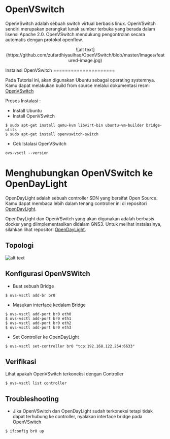 OpenVSwitch
===========
OpenVSwitch adalah sebuah switch virtual berbasis linux. OpenVSwitch sendiri merupakan perangkat lunak sumber terbuka yang berada dalam lisensi Apache 2.0. OpenVSwitch mendukung pengontrolan secara automatis dengan protokol openflow.

<p align="center">![alt text](https://github.com/zufardhiyaulhaq/OpenVSwitch/blob/master/Images/featured-image.jpg)
</p>
Instalasi OpenVSwitch
=====================

Pada Tutorial ini, akan digunakan Ubuntu sebagai operating systemnya. Kamu dapat melakukan build from source melalui dokumentasi resmi [OpenVSwitch](http://docs.openvswitch.org/en/latest/intro/install/)

Proses Instalasi :
- Install Ubuntu
- Install OpenVSwitch

```
$ sudo apt-get install qemu-kvm libvirt-bin ubuntu-vm-builder bridge-utils
$ sudo apt-get install openvswitch-switch 
```

- Cek Istalasi OpenVSwitch

```
ovs-vsctl --version
```

Menghubungkan OpenVSwitch ke OpenDayLight
=========================================

OpenDayLight adalah sebuah controller SDN yang bersifat Open Source. Kamu dapat membaca lebih dalam tenang controller ini di repositori [OpenDayLight](https://github.com/zufardhiyaulhaq/OpenDayLight).

OpenDayLight dan OpenVSwitch yang akan digunakan adalah berbasis docker yang diimplementasikan didalam GNS3. Untuk melihat instalasinya, silahkan lihat repositori [OpenDayLight](https://github.com/zufardhiyaulhaq/OpenDayLight).

## Topologi
![alt text](https://github.com/zufardhiyaulhaq/OpenVSwitch/blob/master/Images/Topology.png)

## Konfigurasi OpenVSWitch

- Buat sebuah Bridge

```
$ ovs-vsctl add-br br0
```

- Masukan interface kedalam Bridge

```
$ ovs-vsctl add-port br0 eth0
$ ovs-vsctl add-port br0 eth1
$ ovs-vsctl add-port br0 eth2
$ ovs-vsctl add-port br0 eth3
```

- Set Controller ke OpenDayLight

```
$ ovs-vsctl set-controller br0 "tcp:192.168.122.254:6633"
```

## Verifikasi

Lihat apakah OpenVSwitch terkoneksi dengan Controller
```
$ ovs-vsctl list controller
```

## Troubleshooting
- Jika OpenVSwitch dan OpenDayLight sudah terkoneksi tetapi tidak dapat terhubung ke controller, nyalakan interface bridge pada OpenVSwitch

```
$ ifconfig br0 up
```
